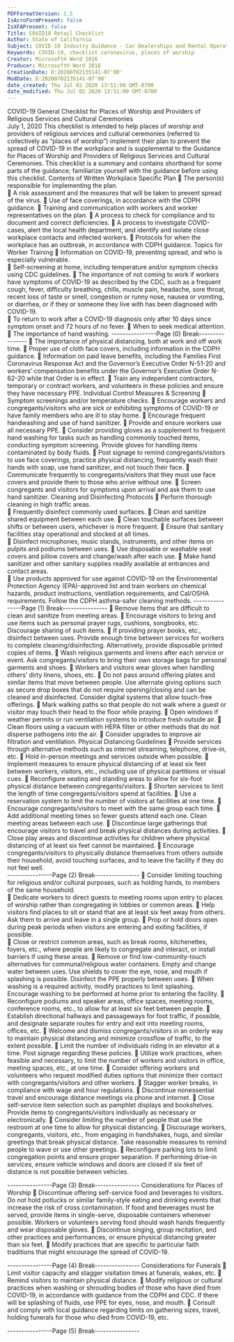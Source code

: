 ```yaml
---
PDFFormatVersion: 1.5
IsAcroFormPresent: false
IsXFAPresent: false
Title: COVID19 Retail Checklist
Author: State of California
Subject: COVID-19 Industry Guidance - Car Dealerships and Rental Operators
Keywords: COVID-19, checklist coronavirus, places of worship
Creator: Microsoft® Word 2016
Producer: Microsoft® Word 2016
CreationDate: D:20200702135141-07'00'
ModDate: D:20200702135141-07'00'
date_created: Thu Jul 02 2020 13:51:00 GMT-0700
date_modified: Thu Jul 02 2020 13:51:00 GMT-0700
---
```

 
COVID-19 General Checklist 
for Places of Worship and Providers of Religious Services 
and Cultural Ceremonies  
July 1, 2020 
This checklist is intended to help places of worship and providers of religious services and cultural 
ceremonies (referred to collectively as “places of worship”) implement their plan to prevent the 
spread of COVID-19 in the workplace and is supplemental to the Guidance for Places of Worship 
and Providers of Religious Services and Cultural Ceremonies. This checklist is a summary and 
contains shorthand for some parts of the guidance; familiarize yourself with the guidance before 
using this checklist. 
 Contents of Written Workplace Specific Plan 
 The person(s) responsible for implementing the plan.  
 A risk assessment and the measures that will be taken to prevent spread of the 
virus. 
 Use of face coverings, in accordance with the CDPH guidance. 
 Training and communication with workers and worker representatives on the plan. 
 A process to check for compliance and to document and correct deficiencies. 
 A process to investigate COVID-cases, alert the local health department, and 
identify and isolate close workplace contacts and infected workers. 
 Protocols for when the workplace has an outbreak, in accordance with CDPH 
guidance. 
Topics for Worker Training 
 Information on COVID-19, preventing spread, and who is especially vulnerable.  
 Self-screening at home, including temperature and/or symptom checks using 
CDC guidelines. 
 The importance of not coming to work if workers have symptoms of COVID-19 as 
described by the CDC, such as a frequent cough, fever, difficulty breathing, chills, 
muscle pain, headache, sore throat, recent loss of taste or smell, congestion or 
runny nose, nausea or vomiting, or diarrhea, or if they or someone they live with 
has been diagnosed with COVID-19.  
 To return to work after a COVID-19 diagnosis only after 10 days since symptom 
onset and 72 hours of no fever. 
 When to seek medical attention. 
 The importance of hand washing. 
----------------Page (0) Break----------------
 The importance of physical distancing, both at work and off work time. 
 Proper use of cloth face covers, including information in the CDPH guidance. 
 Information on paid leave benefits, including the Families First Coronavirus 
Response Act and the Governor’s Executive Order N-51-20 and workers’ 
compensation benefits under the Governor’s Executive Order N-62-20 while that 
Order is in effect. 
 Train any independent contractors, temporary or contract workers, and 
volunteers in these policies and ensure they have necessary PPE. 
Individual Control Measures & Screening 
 Symptom screenings and/or temperature checks. 
 Encourage workers and congregants/visitors who are sick or exhibiting symptoms 
of COVID-19 or have family members who are ill to stay home. 
 Encourage frequent handwashing and use of hand sanitizer. 
 Provide and ensure workers use all necessary PPE. 
 Consider providing gloves as a supplement to frequent hand washing for tasks 
such as handling commonly touched items, conducting symptom screening. 
Provide gloves for handling items contaminated by body fluids. 
 Post signage to remind congregants/visitors to use face coverings, practice 
physical distancing, frequently wash their hands with soap, use hand sanitizer, 
and not touch their face. 
 Communicate frequently to congregants/visitors that they must use face covers 
and provide them to those who arrive without one. 
 Screen congregants and visitors for symptoms upon arrival and ask them to use 
hand sanitizer. 
Cleaning and Disinfecting Protocols 
 Perform thorough cleaning in high traffic areas.  
 Frequently disinfect commonly used surfaces. 
 Clean and sanitize shared equipment between each use. 
 Clean touchable surfaces between shifts or between users, whichever is more 
frequent. 
 Ensure that sanitary facilities stay operational and stocked at all times.  
 Disinfect microphones, music stands, instruments, and other items on pulpits and 
podiums between uses. 
 Use disposable or washable seat covers and pillow covers and change/wash 
after each use. 
 Make hand sanitizer and other sanitary supplies readily available at entrances 
and contact areas.  
 Use products approved for use against COVID-19 on the Environmental Protection 
Agency (EPA)-approved list and train workers on chemical hazards, product 
instructions, ventilation requirements, and Cal/OSHA requirements. Follow the 
CDPH asthma-safer cleaning methods. 
----------------Page (1) Break----------------
 Remove items that are difficult to clean and sanitize from meeting areas. 
 Encourage visitors to bring and use items such as personal prayer rugs, cushions, 
songbooks, etc. Discourage sharing of such items. 
 If providing prayer books, etc., disinfect between uses. Provide enough time 
between services for workers to complete cleaning/disinfecting. Alternatively, 
provide disposable printed copies of items. 
 Wash religious garments and linens after each service or event. Ask 
congregants/visitors to bring their own storage bags for personal garments and 
shoes. 
 Workers and visitors wear gloves when handling others’ dirty linens, shoes, etc. 
 Do not pass around offering plates and similar items that move between people. 
Use alternate giving options such as secure drop boxes that do not require 
opening/closing and can be cleaned and disinfected. Consider digital systems 
that allow touch-free offerings. 
 Mark walking paths so that people do not walk where a guest or visitor may touch 
their head to the floor while praying. 
 Open windows if weather permits or run ventilation systems to introduce fresh 
outside air. 
 Clean floors using a vacuum with HEPA filter or other methods that do not 
disperse pathogens into the air. 
 Consider upgrades to improve air filtration and ventilation. 
Physical Distancing Guidelines 
 Provide services through alternative methods such as internet streaming, 
telephone, drive-in, etc. 
 Hold in-person meetings and services outside when possible. 
 Implement measures to ensure physical distancing of at least six feet between 
workers, visitors, etc., including use of physical partitions or visual cues. 
 Reconfigure seating and standing areas to allow for six-foot physical distance 
between congregants/visitors. 
 Shorten services to limit the length of time congregants/visitors spend at facilities. 
 Use a reservation system to limit the number of visitors at facilities at one time. 
 Encourage congregants/visitors to meet with the same group each time. 
 Add additional meeting times so fewer guests attend each one. Clean meeting 
areas between each use. 
 Discontinue large gatherings that encourage visitors to travel and break physical 
distances during activities. 
 Close play areas and discontinue activities for children where physical distancing 
of at least six feet cannot be maintained. 
 Encourage congregants/visitors to physically distance themselves from others 
outside their household, avoid touching surfaces, and to leave the facility if they 
do not feel well.   
----------------Page (2) Break----------------
 Consider limiting touching for religious and/or cultural purposes, such as holding 
hands, to members of the same household.   
 Dedicate workers to direct guests to meeting rooms upon entry to places of 
worship rather than congregating in lobbies or common areas. 
 Help visitors find places to sit or stand that are at least six feet away from others. 
Ask them to arrive and leave in a single group. 
 Prop or hold doors open during peak periods when visitors are entering and 
exiting facilities, if possible.   
 Close or restrict common areas, such as break rooms, kitchenettes, foyers, etc., 
where people are likely to congregate and interact, or install barriers if using 
these areas. 
 Remove or find low-community-touch alternatives for communal/religious water 
containers. Empty and change water between uses. Use shields to cover the eye, 
nose, and mouth if splashing is possible. Disinfect the PPE properly between uses. 
 When washing is a required activity, modify practices to limit splashing. 
Encourage washing to be performed at home prior to entering the facility. 
 Reconfigure podiums and speaker areas, office spaces, meeting rooms, 
conference rooms, etc., to allow for at least six feet between people. 
 Establish directional hallways and passageways for foot traffic, if possible, and 
designate separate routes for entry and exit into meeting rooms, offices, etc. 
 Welcome and dismiss congregants/visitors in an orderly way to maintain physical 
distancing and minimize crossflow of traffic, to the extent possible. 
 Limit the number of individuals riding in an elevator at a time. Post signage 
regarding these policies. 
 Utilize work practices, when feasible and necessary, to limit the number of workers 
and visitors in office, meeting spaces, etc., at one time. 
 Consider offering workers and volunteers who request modified duties options 
that minimize their contact with congregants/visitors and other workers. 
 Stagger worker breaks, in compliance with wage and hour regulations. 
 Discontinue nonessential travel and encourage distance meetings via phone and 
internet. 
 Close self-service item selection such as pamphlet displays and bookshelves. 
Provide items to congregants/visitors individually as necessary or electronically. 
 Consider limiting the number of people that use the restroom at one time to allow 
for physical distancing. 
 Discourage workers, congregants, visitors, etc., from engaging in handshakes, 
hugs, and similar greetings that break physical distance. Take reasonable 
measures to remind people to wave or use other greetings. 
 Reconfigure parking lots to limit congregation points and ensure proper 
separation. If performing drive-in services, ensure vehicle windows and doors are 
closed if six feet of distance is not possible between vehicles. 
  
----------------Page (3) Break----------------
Considerations for Places of Worship 
 Discontinue offering self-service food and beverages to visitors. Do not hold 
potlucks or similar family-style eating and drinking events that increase the risk of 
cross contamination. If food and beverages must be served, provide items in 
single-serve, disposable containers whenever possible. Workers or volunteers 
serving food should wash hands frequently and wear disposable gloves. 
 Discontinue singing, group recitation, and other practices and performances, or 
ensure physical distancing greater than six feet. 
 Modify practices that are specific to particular faith traditions that might 
encourage the spread of COVID-19. 
  
----------------Page (4) Break----------------
Considerations for Funerals 
 Limit visitor capacity and stagger visitation times at funerals, wakes, etc. 
 Remind visitors to maintain physical distance. 
 Modify religious or cultural practices when washing or shrouding bodies of those 
who have died from COVID-19, in accordance with guidance from the CDPH 
and CDC. If there will be splashing of fluids, use PPE for eyes, nose, and mouth. 
 Consult and comply with local guidance regarding limits on gathering sizes, 
travel, holding funerals for those who died from COVID-19, etc.  
 
 
 
 
----------------Page (5) Break----------------
